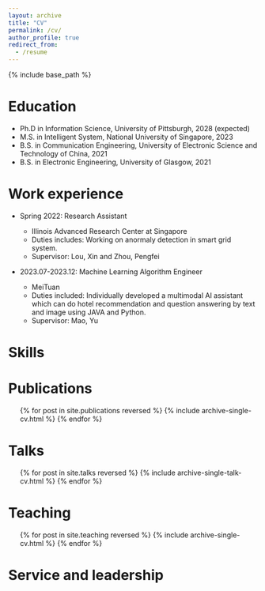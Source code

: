 ```yaml
---
layout: archive
title: "CV"
permalink: /cv/
author_profile: true
redirect_from:
  - /resume
---
```


{% include base_path %}

Education
======
* Ph.D in Information Science, University of Pittsburgh, 2028 (expected)
* M.S. in Intelligent System, National University of Singapore, 2023
* B.S. in Communication Engineering, University of Electronic Science and Technology of China, 2021
* B.S. in Electronic Engineering, University of Glasgow, 2021

Work experience
======
* Spring 2022: Research Assistant
  *  Illinois Advanced Research Center at Singapore
  * Duties includes: Working on anormaly detection in smart grid system.
  * Supervisor: Lou, Xin and Zhou, Pengfei

* 2023.07-2023.12: Machine Learning Algorithm Engineer
  * MeiTuan
  * Duties included: Individually developed a multimodal AI assistant which can do hotel recommendation and question answering by text and image using JAVA and Python.
  * Supervisor: Mao, Yu

  
Skills
======


Publications
======
  <ul>{% for post in site.publications reversed %}
    {% include archive-single-cv.html %}
  {% endfor %}</ul>
  
Talks
======
  <ul>{% for post in site.talks reversed %}
    {% include archive-single-talk-cv.html  %}
  {% endfor %}</ul>
  
Teaching
======
  <ul>{% for post in site.teaching reversed %}
    {% include archive-single-cv.html %}
  {% endfor %}</ul>
  
Service and leadership
======
